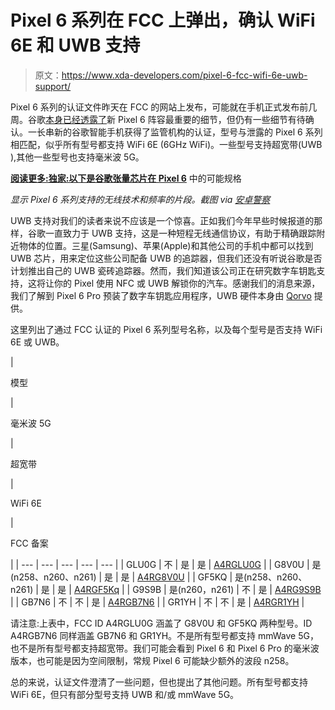 # Pixel 6 系列在 FCC 上弹出，确认 WiFi 6E 和 UWB 支持

> 原文：<https://www.xda-developers.com/pixel-6-fcc-wifi-6e-uwb-support/>

Pixel 6 系列的认证文件昨天在 FCC 的网站上发布，可能就在手机正式发布前几周。谷歌[本身已经透露了](https://www.xda-developers.com/google-pixel-6-teaser/)新 Pixel 6 阵容最重要的细节，但仍有一些细节有待确认。一长串新的谷歌智能手机获得了监管机构的认证，型号与泄露的 Pixel 6 系列相匹配，似乎所有型号都支持 WiFi 6E (6GHz WiFi)。一些型号支持超宽带(UWB ),其他一些型号也支持毫米波 5G。

**[阅读更多:独家:以下是谷歌张量芯片在 Pixel 6](https://www.xda-developers.com/exclusive-google-tensor-specs-in-pixel-6/)** 中的可能规格

*显示 Pixel 6 系列支持的无线技术和频率的片段。截图 via [安卓警察](https://www.androidpolice.com/2021/09/20/pixel-6-and-6-pro-hit-fcc-with-wi-fi-6e-support/)*

UWB 支持对我们的读者来说不应该是一个惊喜。正如我们今年早些时候报道的那样，谷歌一直致力于 UWB 支持，这是一种短程无线通信协议，有助于精确跟踪附近物体的位置。三星(Samsung)、苹果(Apple)和其他公司的手机中都可以找到 UWB 芯片，用来定位这些公司配备 UWB 的追踪器，但我们还没有听说谷歌是否计划推出自己的 UWB 瓷砖追踪器。然而，我们知道该公司正在研究数字车钥匙支持，这将让你的 Pixel 使用 NFC 或 UWB 解锁你的汽车。感谢我们的消息来源，我们了解到 Pixel 6 Pro 预装了数字车钥匙应用程序，UWB 硬件本身由 [Qorvo](https://www.qorvo.com/) 提供。

这里列出了通过 FCC 认证的 Pixel 6 系列型号名称，以及每个型号是否支持 WiFi 6E 或 UWB。

| 

模型

 | 

毫米波 5G

 | 

超宽带

 | 

WiFi 6E

 | 

FCC 备案

 |
| --- | --- | --- | --- | --- |
| GLU0G | 不 | 是 | 是 | [A4RGLU0G](https://apps.fcc.gov/oetcf/eas/reports/ViewExhibitReport.cfm?mode=Exhibits&RequestTimeout=500&calledFromFrame=Y&application_id=meS2tDiUZHLcd9j%2FyKkONA%3D%3D&fcc_id=A4RGLU0G) |
| G8V0U | 是(n258、n260、n261) | 是 | 是 | [A4RG8V0U](https://apps.fcc.gov/oetcf/eas/reports/ViewExhibitReport.cfm?mode=Exhibits&RequestTimeout=500&calledFromFrame=Y&application_id=LDwvpqz2Qhj0ZYQNcy3irA%3D%3D&fcc_id=A4RG8V0U) |
| GF5KQ | 是(n258、n260、n261) | 是 | 是 | [A4RGF5Kq](https://apps.fcc.gov/oetcf/eas/reports/ViewExhibitReport.cfm?mode=Exhibits&RequestTimeout=500&calledFromFrame=Y&application_id=meS2tDiUZHLcd9j%2FyKkONA%3D%3D&fcc_id=A4RGLU0G) |
| G9S9B | 是(n260，n261) | 不 | 是 | [A4RG9S9B](https://apps.fcc.gov/oetcf/eas/reports/ViewExhibitReport.cfm?mode=Exhibits&RequestTimeout=500&calledFromFrame=Y&application_id=MjXxcjs6f2kiFrdls0HBqg%3D%3D&fcc_id=A4RG9S9B) |
| GB7N6 | 不 | 不 | 是 | [A4RGB7N6](https://apps.fcc.gov/oetcf/eas/reports/ViewExhibitReport.cfm?mode=Exhibits&RequestTimeout=500&calledFromFrame=Y&application_id=m4yhlr0wyi7SRwpl0UFwdA%3D%3D&fcc_id=A4RGB7N6) |
| GR1YH | 不 | 不 | 是 | [A4RGR1YH](https://apps.fcc.gov/oetcf/eas/reports/ViewExhibitReport.cfm?mode=Exhibits&RequestTimeout=500&calledFromFrame=Y&application_id=m4yhlr0wyi7SRwpl0UFwdA%3D%3D&fcc_id=A4RGB7N6) |

请注意:上表中，FCC ID A4RGLU0G 涵盖了 G8V0U 和 GF5KQ 两种型号。ID A4RGB7N6 同样涵盖 GB7N6 和 GR1YH。不是所有型号都支持 mmWave 5G，也不是所有型号都支持超宽带。我们可能会看到 Pixel 6 和 Pixel 6 Pro 的毫米波版本，也可能是因为空间限制，常规 Pixel 6 可能缺少额外的波段 n258。

总的来说，认证文件澄清了一些问题，但也提出了其他问题。所有型号都支持 WiFi 6E，但只有部分型号支持 UWB 和/或 mmWave 5G。